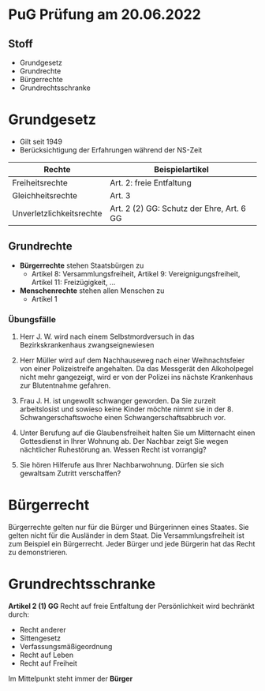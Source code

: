 # PuG Prüfung am 20.06.2022
## Stoff
* Grundgesetz
* Grundrechte
* Bürgerrechte
* Grundrechtsschranke

# Grundgesetz
* Gilt seit 1949
* Berücksichtigung der Erfahrungen während der NS-Zeit

| Rechte | Beispielartikel |
| --------------- | --------------- |
| Freiheitsrechte | Art. 2: freie Entfaltung |
| Gleichheitsrechte | Art. 3  |
| Unverletzlichkeitsrechte | Art. 2 (2) GG: Schutz der Ehre, Art. 6 GG |

## Grundrechte
* **Bürgerrechte** stehen Staatsbürgen zu
    * Artikel 8: Versammlungsfreiheit, Artikel 9: Vereignigungsfreiheit, Artikel 11: Freizügigkeit, ...
* **Menschenrechte** stehen allen Menschen zu
    * Artikel 1

### **Übungsfälle**
1. Herr J. W. wird nach einem Selbstmordversuch in das Bezirkskrankenhaus zwangseignewiesen

2. Herr Müller wird auf dem Nachhauseweg nach einer Weihnachtsfeier von einer Polizeistreife angehalten. Da das Messgerät den Alkoholpegel nicht mehr gangezeigt, wird er von der Polizei ins nächste Krankenhaus zur Blutentnahme gefahren.

3. Frau J. H. ist ungewollt schwanger geworden. Da Sie zurzeit arbeitslosist und sowieso keine Kinder möchte nimmt sie in der 8. Schwangerschaftswoche einen Schwangerschaftsabbruch vor.

4. Unter Berufung auf die Glaubensfreiheit halten Sie um Mitternacht einen Gottesdienst in Ihrer Wohnung ab. Der Nachbar zeigt Sie wegen nächtlicher Ruhestörung an. Wessen Recht ist vorrangig?

5. Sie hören Hilferufe aus Ihrer Nachbarwohnung. Dürfen sie sich gewaltsam Zutritt verschaffen?

# Bürgerrecht
Bürgerrechte gelten nur für die Bürger und Bürgerinnen eines Staates. Sie gelten nicht für die Ausländer in dem Staat. Die Versammlungsfreiheit ist zum Beispiel ein Bürgerrecht. Jeder Bürger und jede Bürgerin hat das Recht zu demonstrieren.

# Grundrechtsschranke
**Artikel 2 (1) GG**
Recht auf freie Entfaltung der Persönlichkeit wird bechränkt durch:
* Recht anderer
* Sittengesetz
* Verfassungsmäßigeordnung
* Recht auf Leben
* Recht auf Freiheit

Im Mittelpunkt steht immer der **Bürger**